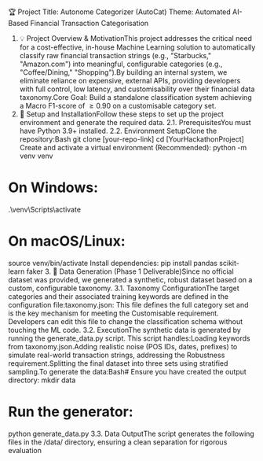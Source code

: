 🏆 Project Title: Autonome Categorizer (AutoCat)
Theme: Automated AI-Based Financial Transaction Categorisation
1. 💡 Project Overview & MotivationThis project addresses the critical need for a cost-effective, in-house Machine Learning solution to automatically classify raw financial transaction strings (e.g., "Starbucks," "Amazon.com") into meaningful, configurable categories (e.g., "Coffee/Dining," "Shopping").By building an internal system, we eliminate reliance on expensive, external APIs, providing developers with full control, low latency, and customisability over their financial data taxonomy.Core Goal: Build a standalone classification system achieving a Macro F1-score of $\ge 0.90$ on a customisable category set.
2. 🚀 Setup and InstallationFollow these steps to set up the project environment and generate the required data.
  2.1. PrerequisitesYou must have Python 3.9+ installed.
  2.2. Environment SetupClone the repository:Bash  git clone [your-repo-link]
  cd [YourHackathonProject]
  Create and activate a virtual environment (Recommended): python -m venv venv
  # On Windows:
  .\venv\Scripts\activate
  # On macOS/Linux:
  source venv/bin/activate
  Install dependencies: pip install pandas scikit-learn faker
3. 💾 Data Generation (Phase 1 Deliverable)Since no official dataset was provided, we generated a synthetic, robust dataset based on a custom, configurable taxonomy.
  3.1. Taxonomy ConfigurationThe target categories and their associated training keywords are defined in the configuration file:taxonomy.json: This file defines the full category set and is the key mechanism for meeting the Customisable requirement. Developers can edit this file to change the classification schema without touching the ML code.
  3.2. ExecutionThe synthetic data is generated by running the generate_data.py script. This script handles:Loading keywords from taxonomy.json.Adding realistic noise (POS IDs, dates, prefixes) to simulate real-world transaction strings, addressing the Robustness requirement.Splitting the final dataset into three sets using stratified sampling.To generate the data:Bash# Ensure you have created the output directory:
  mkdir data
  # Run the generator:
  python generate_data.py
3.3. Data OutputThe script generates the following files in the /data/ directory, ensuring a clean separation for rigorous evaluation
